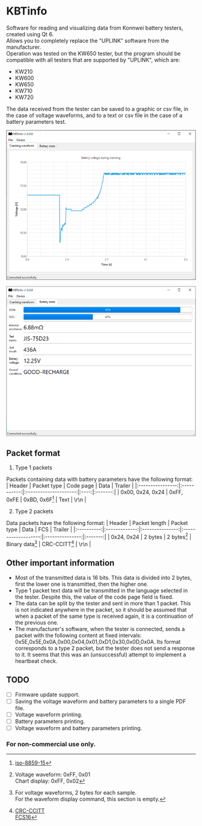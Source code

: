 # KBTinfo
Software for reading and visualizing data from Konnwei battery testers, created using Qt 6.  
Allows you to completely replace the "UPLINK" software from the manufacturer.  
Operation was tested on the KW650 tester, but the program should be compatible with all testers that are supported by "UPLINK", which are:

- KW210
- KW600
- KW650
- KW710
- KW720

The data received from the tester can be saved to a graphic or csv file, in the case of voltage waveforms, and to a text or csv file in the case of a battery parameters test.

![Voltage waveform](/doc/img/waveform.png)

![Battery state](/doc/img/state.png)

## Packet format
1. Type 1 packets

Packets containing data with battery parameters have the following format:
|      Header      | Packet type |       Code page       | Data | Trailer |
|:----------------:|:-----------:|:---------------------:|:----:|:-------:|
| 0x00, 0x24, 0x24 |  0xFF, 0xFE | 0xBD, 0x6F[^codepage] | Text |   \r\n  |
[^codepage]: [iso-8859-15](https://learn.microsoft.com/en-us/windows/win32/intl/code-page-identifiers)

2. Type 2 packets

Data packets have the following format:
|   Header   | Packet length |   Packet type   |         Data        |       FCS       | Trailer |
|:----------:|:-------------:|:---------------:|:-------------------:|:---------------:|:-------:|
| 0x24, 0x24 |    2 bytes    | 2 bytes[^ptype] | Binary data[^dtype] | CRC-CCITT[^crc] |   \r\n  |
[^ptype]: Voltage waveform: 0xFF, 0x01  
  Chart display: 0xFF, 0x02
[^dtype]: For voltage waveforms, 2 bytes for each sample.  
  For the waveform display command, this section is empty.
[^crc]: [CRC-CCITT](https://github.com/torvalds/linux/blob/master/lib/crc-ccitt.c)  
  [FCS16](https://github.com/lobaro/util-slip/blob/master/fcs16.c)

## Other important information
- Most of the transmitted data is 16 bits. This data is divided into 2 bytes, first the lower one is transmitted, then the higher one.
- Type 1 packet text data will be transmitted in the language selected in the tester. Despite this, the value of the code page field is fixed.
- The data can be split by the tester and sent in more than 1 packet. This is not indicated anywhere in the packet, so it should be assumed that when a packet of the same type is received again, it is a continuation of the previous one.
- The manufacturer's software, when the tester is connected, sends a packet with the following content at fixed intervals: 0x5E,0x5E,0x0A,0x00,0x04,0x01,0xD1,0x30,0x0D,0x0A. Its format corresponds to a type 2 packet, but the tester does not send a response to it. It seems that this was an (unsuccessful) attempt to implement a heartbeat check.

## TODO
- [ ] Firmware update support.
- [ ] Saving the voltage waveform and battery parameters to a single PDF file.
- [ ] Voltage waveform printing.
- [ ] Battery parameters printing.
- [ ] Voltage waveform and battery parameters printing.

### For non-commercial use only.

